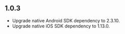 ## 1.0.3

* Upgrade native Android SDK dependency to 2.3.10.
* Upgrade native iOS SDK dependency to 1.13.0.

